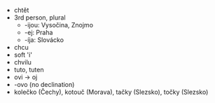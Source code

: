 - chtět
- 3rd person, plural
  - -ijou: Vysočina, Znojmo
  - -ej: Praha
  - -íja: Slovácko
- chcu
- soft 'i'
- chvilu
- tuto, tuten
- ovi -> oj
- -ovo (no declination)
- kolečko (Čechy), kotouč (Morava), tačky (Slezsko), točky (Slezsko)

